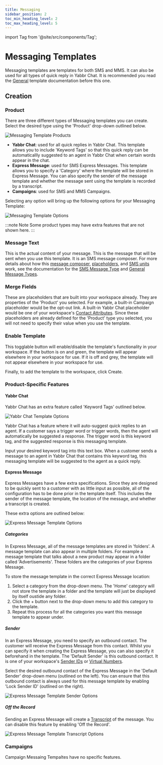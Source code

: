```yaml
---
title: Messaging
sidebar_position: 2
toc_min_heading_level: 2
toc_max_heading_level: 5
---
```


import Tag from '@site/src/components/Tag';




# Messaging Templates

Messaging templates are templates for both SMS and MMS. It can also be used for all types of quick reply in Yabbr Chat. It is recommended you read the [General](./general.md) template documentation before this one.

## Creation

### Product

There are three different types of Messaging templates you can create. Select the desired type using the 'Product' drop-down outlined below.

![Messaging Template Products](/img/template-message-product.png)

- **Yabbr Chat**: used for all quick replies in Yabbr Chat. This template allows you to include 'Keyword Tags' so that this quick reply can be automaticallly suggested to an agent in Yabbr Chat when certain words appear in the chat.
- **Express Message**: used for SMS Express Messages. This template allows you to specify a 'Category' where the template will be stored in Express Message. You can also specify the sender of the message template and whether the message sent using the template is recorded by a transcript.
- **Campaigns**: used for SMS and MMS Campaigns.

Selecting any option will bring up the following options for your Messaging Template:

![Messaging Template Options](/img/template-message-options.png)

:::note Note
Some product types may have extra features that are not shown here.
:::

### Message Text

This is the actual content of your message. This is the message that will be sent when you use this template. It is an SMS message composer. For more details about how this [message composer](../message-types/sms.md#message-composer), [placeholders](../message-types/general.md#placeholders), and [SMS units](../message-types/sms.md#sms-units) work, see the documentation for the [SMS Message Type](../message-types/sms.md) and [General Message Types](../message-types/general.md).

### Merge Fields

These are placeholders that are built into your workspace already. They are properties of the 'Product' you selected. For example, a built-in Campaign placeholder would be the opt-out link. A built-in Yabbr Chat placeholder would be one of your workspace's [Contact Attributes](../contacts/attributes.md). Since these placeholders are already defined for the 'Product' type you selected, you will not need to specify their value when you use the template.

### Enable Template

This togglable button will enable/disable the template's functionality in your workspace. If the button is on and green, the template will appear elsewhere in your workspace for use. If it is off and grey, the template will not appear elsewhere in your workspace for use.

Finally, to add the template to the workspace, click <Tag colour="#1582d8" borderColour="#1582d8" fontColour="#FFFFFF">Create</Tag>.


### Product-Specific Features

#### Yabbr Chat

Yabbr Chat has an extra feature called 'Keyword Tags' outlined below.

![Yabbr Chat Template Options](/img/template-message-chat.png)

Yabbr Chat has a feature where it will auto-suggest quick replies to an agent. If a customer says a trigger word or trigger words, then the agent will automatically be suggested a response. The trigger word is this keyword tag, and the suggested response is this messaging template. 

Input your desired keyword tag into this text box. When a customer sends a message to an agent in Yabbr Chat that contains this keyword tag, this messaging template will be suggested to the agent as a quick reply.

[comment]: <> (I do not really know how this feature works, I'm just guessing)



#### Express Message

Express Messages have a few extra specifications. Since they are designed to be quickly sent to a customer with as little input as possible, all of the configuration has to be done prior in the template itself. This includes the sender of the message template, the location of the message, and whether a transcript is created.

These extra options are outlined below:

![Express Message Template Options](/img/template-message-express.png)

##### Categories

In Express Message, all of the message templates are stored in 'folders'. A message template can also appear in multiple folders. For example a message template that talks about a new product may appear in a folder called 'Advertisements'. These folders are the categories of your Express Message.

To store the message template in the correct Express Message location:
1. Select a category from the drop-down menu. The 'Home' category will not store the template in a folder and the template will just be displayed by itself oustide any folder.
2. Click the <Tag colour="#FFFFFF" borderColour="#d8dde1" fontColour="#1582d8">+</Tag> button next to the drop-down menu to add this category to the template.
3. Repeat this process for all the categories you want this message template to appear under.


##### Sender

In an Express Message, you need to specify an outbound contact. The customer will receive the Express Message from this contact. Whilst you can specify it when creating the Express Message, you can also specify it beforehand in the template. The 'Default Sender' is this outbound contact. It is one of your workspace's [Sender IDs](../channels/sender-ids.md) or [Virtual Numbers](../channels/virtual-numbers.md). 

Select the desired outbound contact of the Express Message in the 'Default Sender' drop-down menu (outlined on the left). You can ensure that this outbound contact is always used for this message template by enabling 'Lock Sender ID' (outlined on the right). 

![Express Message Template Sender Options](/img/template-message-express-sender.png)

##### Off the Record

Sending an Express Message will create a [Transcript](../transcripts.md) of the message. You can disable this feature by enabling 'Off the Record'.

![Express Message Template Transcript Options](/img/template-message-express-record.png)



### Campaigns

Campaign Messaing Tempaltes have no specific features.







